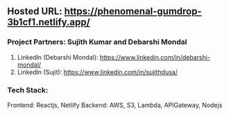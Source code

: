 ## Hosted URL: https://phenomenal-gumdrop-3b1cf1.netlify.app/

### Project Partners: Sujith Kumar and Debarshi Mondal 
1. Linkedln (Debarshi Mondal): https://www.linkedin.com/in/debarshi-mondal/
2. Linkedln (Sujit): https://www.linkedin.com/in/sujithdusa/


### Tech Stack: 

Frontend: Reactjs, Netlify
Backend: AWS, S3, Lambda, APIGateway, Nodejs

